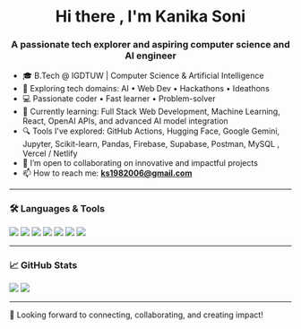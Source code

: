 <h1 align="center">Hi there , I'm Kanika Soni</h1>
<h3 align="center">A passionate tech explorer and aspiring computer science and AI engineer</h3>

- 🎓 B.Tech @ IGDTUW | Computer Science & Artificial Intelligence 
- 🚀 Exploring tech domains: AI • Web Dev • Hackathons • Ideathons 
- 💻 Passionate coder • Fast learner • Problem-solver  
- 🌱 Currently learning: Full Stack Web Development, Machine Learning, React, OpenAI APIs, and advanced AI model integration
- 🔍 Tools I've explored: GitHub Actions, Hugging Face, Google Gemini, Jupyter, Scikit-learn, Pandas, Firebase, Supabase, Postman,  MySQL , Vercel / Netlify
- 👯 I’m open to collaborating on innovative and impactful projects  
- 📫 How to reach me: **ks1982006@gmail.com**

---

### 🛠️ Languages & Tools
<p>
  <img src="https://img.shields.io/badge/Python-3776AB?style=for-the-badge&logo=python&logoColor=white"/>
  <img src="https://img.shields.io/badge/C-A8B9CC?style=for-the-badge&logo=c&logoColor=white"/>
  <img src="https://img.shields.io/badge/C++-00599C?style=for-the-badge&logo=c%2B%2B&logoColor=white"/>
  <img src="https://img.shields.io/badge/HTML5-e34c26?style=for-the-badge&logo=html5&logoColor=white"/>
  <img src="https://img.shields.io/badge/CSS3-264de4?style=for-the-badge&logo=css3&logoColor=white"/>
  <img src="https://img.shields.io/badge/JavaScript-f0db4f?style=for-the-badge&logo=javascript&logoColor=black"/>
  <img src="https://img.shields.io/badge/Bootstrap-563d7c?style=for-the-badge&logo=bootstrap&logoColor=white"/>
</p>

---

### 📈 GitHub Stats
<p>
  <img src="https://github-readme-stats.vercel.app/api?username=kanikasoni019&show_icons=true&theme=radical" />
  <img src="https://github-readme-stats.vercel.app/api/top-langs/?username=kanikasoni019&layout=compact&theme=radical" />
</p>

---
🌟 Looking forward to connecting, collaborating, and creating impact! 
